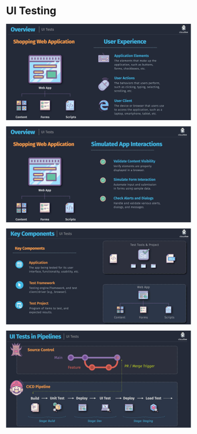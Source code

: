 # UI Testing

![1753640863398](image/4.ui-test/1753640863398.png)

![1753641003379](image/4.ui-test/1753641003379.png)

![1753641064874](image/4.ui-test/1753641064874.png)

![1753641120929](image/4.ui-test/1753641120929.png)
